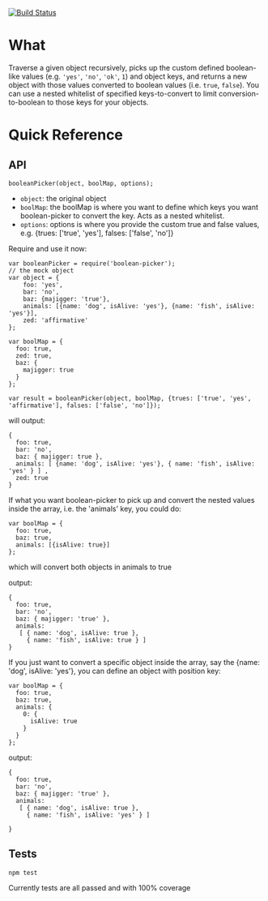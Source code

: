[![Build Status](https://travis-ci.org/nluo/boolean-picker.svg?branch=master)](https://travis-ci.org/nluo/boolean-picker)

# What
Traverse a given object recursively, picks up the custom defined boolean-like values (e.g. `'yes'`, `'no'`, `'ok'`, `1`) and object keys, and returns a new object with those values converted to boolean values (i.e. `true`, `false`). You can use a nested whitelist of specified keys-to-convert to limit conversion-to-boolean to those keys for your objects.

# Quick Reference

## API
```
booleanPicker(object, boolMap, options);

```

* `object`: the original object
* `boolMap`: the boolMap is where you want to define which keys you want boolean-picker to convert the key. Acts as a nested whitelist.
* `options`: options is where you provide the custom true and false values, e.g. {trues: ['true', 'yes'], falses: ['false', 'no']}

Require and use it now:

```
var booleanPicker = require('boolean-picker');
// the mock object
var object = {
    foo: 'yes',
    bar: 'no',
    baz: {majigger: 'true'},
    animals: [{name: 'dog', isAlive: 'yes'}, {name: 'fish', isAlive: 'yes'}],
    zed: 'affirmative'
};

var boolMap = {
  foo: true,
  zed: true,
  baz: {
    majigger: true
  } 
};

var result = booleanPicker(object, boolMap, {trues: ['true', 'yes', 'affirmative'], falses: ['false', 'no']});

```
will output:
```
{ 
  foo: true,
  bar: 'no',
  baz: { majigger: true },
  animals: [ {name: 'dog', isAlive: 'yes'}, { name: 'fish', isAlive: 'yes' } ] ,
  zed: true
}
```

If what you want boolean-picker to pick up and convert the nested values inside the array, i.e. the 'animals' key, you could do:

```
var boolMap = {
  foo: true,
  baz: true,
  animals: [{isAlive: true}]
};

```

which will convert both objects in animals to true

output:

```
{ 
  foo: true,
  bar: 'no',
  baz: { majigger: 'true' },
  animals: 
   [ { name: 'dog', isAlive: true },
     { name: 'fish', isAlive: true } ] 
}
```

If you just want to convert a specific object inside the array, say the {name: 'dog', isAlive: 'yes'}, you can define an object with position key:


```
var boolMap = {
  foo: true,
  baz: true,
  animals: {
    0: {
      isAlive: true
    }
  }
};

```

output: 

```
{ 
  foo: true,
  bar: 'no',
  baz: { majigger: 'true' },
  animals: 
   [ { name: 'dog', isAlive: true },
     { name: 'fish', isAlive: 'yes' } ] 

}

```

## Tests

    npm test

Currently tests are all passed and with 100% coverage
